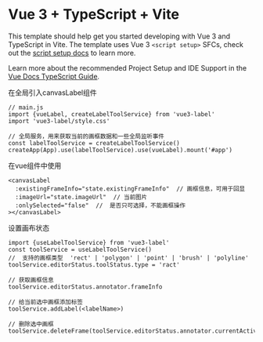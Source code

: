 # Vue 3 + TypeScript + Vite

This template should help get you started developing with Vue 3 and TypeScript in Vite. The template uses Vue 3 `<script setup>` SFCs, check out the [script setup docs](https://v3.vuejs.org/api/sfc-script-setup.html#sfc-script-setup) to learn more.

Learn more about the recommended Project Setup and IDE Support in the [Vue Docs TypeScript Guide](https://vuejs.org/guide/typescript/overview.html#project-setup).

在全局引入canvasLabel组件
```
// main.js
import {vueLabel, createLabelToolService} from 'vue3-label'
import 'vue3-label/style.css'

// 全局服务，用来获取当前的画框数据和一些全局监听事件
const labelToolService = createLabelToolService()
createApp(App).use(labelToolService).use(vueLabel).mount('#app')
```

在vue组件中使用
```
<canvasLabel
  :existingFrameInfo="state.existingFrameInfo"  // 画框信息，可用于回显
  :imageUrl="state.imageUrl"  // 当前图片
  :onlySelected="false"  //  是否只可选择，不能画框操作
></canvasLabel>
```

设置画布状态
```
import {useLabelToolService} from 'vue3-label'
const toolService = useLabelToolService()
//  支持的画框类型  'rect' | 'polygon' | 'point' | 'brush' | 'polyline'
toolService.editorStatus.toolStatus.type = 'ract'

// 获取画框信息
toolService.editorStatus.annotator.frameInfo

// 给当前选中画框添加标签
toolService.addLabel(<labelName>)

// 删除选中画框
toolService.deleteFrame(toolService.editorStatus.annotator.currentActiveObject)
```
